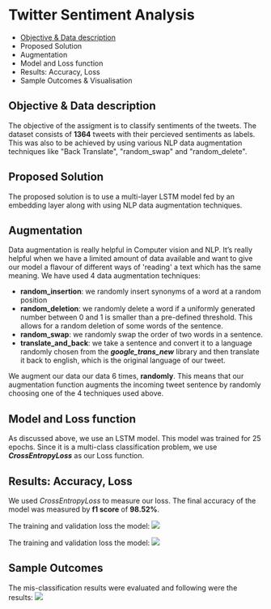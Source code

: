 # Twitter Sentiment Analysis 


- 	[Objective & Data description](#objective--data-description)
- Proposed Solution
- Augmentation
- Model and Loss function
- Results: Accuracy, Loss
- Sample Outcomes & Visualisation


## Objective & Data description
The objective of the assigment is to classify sentiments of the tweets. The dataset consists of **1364** tweets with their percieved sentiments as labels. This was also to be achieved by using various NLP data augmentation techniques like "Back Translate", "random_swap" and "random_delete".

## Proposed Solution
The proposed solution is to use a multi-layer LSTM model fed by an embedding layer along with using NLP data augmentation techniques.

## Augmentation
Data augmentation is really helpful in Computer vision and NLP. It’s really helpful when we have a limited amount of data available and want to give our model a flavour of different ways of 'reading' a text which has the same meaning. We have used 4 data augmentation techniques:
- **random_insertion**: we randomly insert synonyms of a word at a random position
- **random_deletion**: we randomly delete a word if a uniformly generated number between 0 and 1 is smaller than a pre-defined threshold. This allows for a random deletion of some words of the sentence.
- **random_swap**: we randomly swap the order of two words in a sentence.
- **translate_and_back**: we take a sentence and convert it to a language randomly chosen from the **_google_trans_new_** library and then translate it back to english, which is the original language of our tweet.

We augment our data our data 6 times, **randomly**. This means that our augmentation function augments the incoming tweet sentence by randomly choosing one of the 4 techniques used above. 



## Model and Loss function
As discussed above, we use an LSTM model. This model was trained for 25 epochs.
Since it is a multi-class classification problem, we use **_CrossEntropyLoss_** as our Loss function.

## Results: Accuracy, Loss
We used _CrossEntropyLoss_ to measure our loss. The final accuracy of the model was measured by **f1 score** of **98.52%**. 

The training and validation loss the model:
![](Train_validation_loss.png)

The training and validation loss the model:
![](Train_validation_accuracy.png)


## Sample Outcomes
The mis-classification results were evaluated and following were the results:
![](Non_matching_predicted_labels.png)














